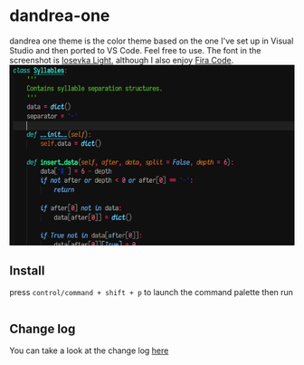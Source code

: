 # dandrea-one

dandrea one theme is the color theme based on the one I've set up in Visual Studio and then ported to VS Code. Feel free to use.
 The font in the screenshot is [Iosevka Light](https://github.com/be5invis/Iosevka), although I also enjoy [Fira Code](https://github.com/tonsky/FiraCode).
![Theme on Python code](https://raw.githubusercontent.com/fernandodandrea/vscode-theme-dandrea-one/master/screenshot-v1.0.0.png)

## Install

press `control/command + shift + p` to launch the command palette then run

```ext install dandrea-one
```

## Change log

You can take a look at the change log [here](https://github.com/fernandodandrea/vscode-theme-dandrea-one/blob/master/CHANGELOG.md)
